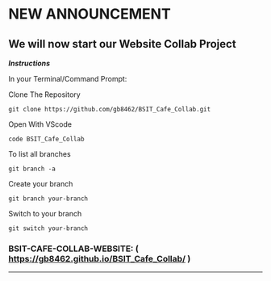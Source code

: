 # NEW ANNOUNCEMENT

## **We will now start our Website Collab Project**

_**Instructions**_

In your Terminal/Command Prompt:

Clone The Repository
```Ins
git clone https://github.com/gb8462/BSIT_Cafe_Collab.git
```
Open With VScode
```Ins
code BSIT_Cafe_Collab
```
To list all branches
```Ins
git branch -a
```
Create your branch
```Ins
git branch your-branch
```
Switch to your branch
```Ins
git switch your-branch
```

### BSIT-CAFE-COLLAB-WEBSITE: ( https://gb8462.github.io/BSIT_Cafe_Collab/ )

---
